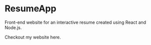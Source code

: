 # ResumeApp

Front-end website for an interactive resume created using React and Node.js. 

Checkout my website here. 

# 
